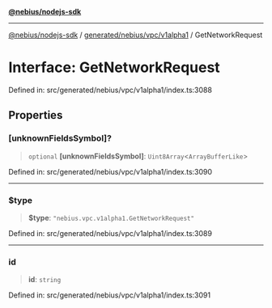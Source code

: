 [**@nebius/nodejs-sdk**](../../../../../README.md)

***

[@nebius/nodejs-sdk](../../../../../README.md) / [generated/nebius/vpc/v1alpha1](../README.md) / GetNetworkRequest

# Interface: GetNetworkRequest

Defined in: src/generated/nebius/vpc/v1alpha1/index.ts:3088

## Properties

### \[unknownFieldsSymbol\]?

> `optional` **\[unknownFieldsSymbol\]**: `Uint8Array`\<`ArrayBufferLike`\>

Defined in: src/generated/nebius/vpc/v1alpha1/index.ts:3090

***

### $type

> **$type**: `"nebius.vpc.v1alpha1.GetNetworkRequest"`

Defined in: src/generated/nebius/vpc/v1alpha1/index.ts:3089

***

### id

> **id**: `string`

Defined in: src/generated/nebius/vpc/v1alpha1/index.ts:3091
